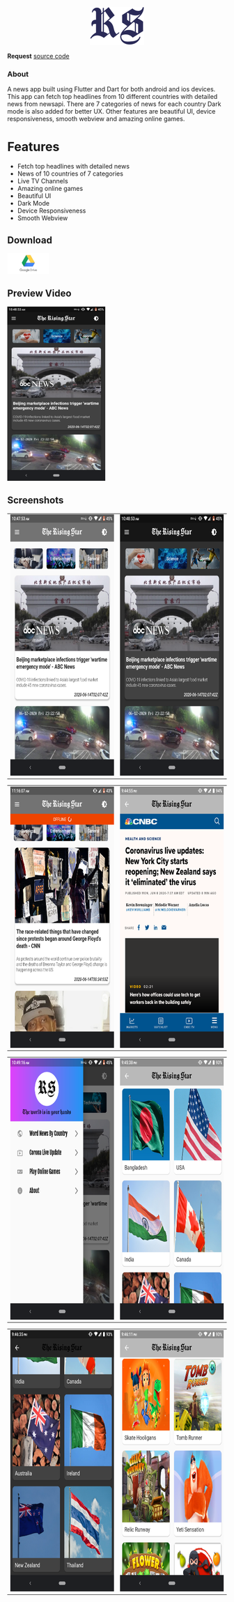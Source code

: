 <p align="center">
  <img src="screenshots/icon.png?raw=true" alt="Party Flutter" />
</p>

**Request** [source code](https://drive.google.com/drive/folders/1dAtffRx2gFgIFrleiyM3HGl1ZmJHxnS_?usp=sharing)

### About

A news app built using Flutter and Dart for both android and ios devices. This app can fetch top headlines from 10 different countries with detailed news from newsapi. There are 7 categories of news for each country Dark mode is also added for better UX. Other features are beautiful UI, device responsiveness, smooth webview and amazing online games.

# Features

- Fetch top headlines with detailed news
- News of 10 countries of 7 categories
- Live TV Channels
- Amazing online games
- Beautiful UI
- Dark Mode
- Device Responsiveness
- Smooth Webview

## Download

<div>
<a href='https://drive.google.com/drive/folders/159SuTQOe8fr4W0j25KqF4MAAyrORsfLj?usp=sharing' target='_blank'><img alt='Get it on Google Drive' src='screenshots/google_drive_logo.jpg' height='48px'/></a>
</div>

## Preview Video

<div>
<a href='https://www.youtube.com/watch?v=qcrmyzvgJdg' target='_blank'><img alt='Get it on Google Drive' src='screenshots/2.png' height='400px'/></a>
</div>

## Screenshots

<table><tr><td><img src='/screenshots/1.png' width="350" height="600"></td><td><img src='/screenshots/2.png' width="350" height="600"></td></tr></table>
<table><tr><td><img src='/screenshots/3.png' width="350" height="600"></td><td><img src='/screenshots/4.png' width="350" height="600"></td></tr></table>
<table><tr><td><img src='/screenshots/5.png' width="350" height="600"></td><td><img src='/screenshots/6.png' width="350" height="600"></td></tr></table>
<table><tr><td><img src='/screenshots/7.png' width="350" height="600"></td><td><img src='/screenshots/8.png' width="350" height="600"></td></tr></table>